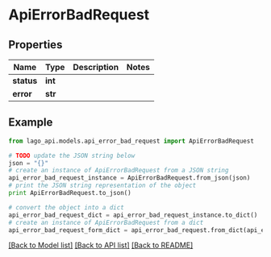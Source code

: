 # ApiErrorBadRequest


## Properties

Name | Type | Description | Notes
------------ | ------------- | ------------- | -------------
**status** | **int** |  | 
**error** | **str** |  | 

## Example

```python
from lago_api.models.api_error_bad_request import ApiErrorBadRequest

# TODO update the JSON string below
json = "{}"
# create an instance of ApiErrorBadRequest from a JSON string
api_error_bad_request_instance = ApiErrorBadRequest.from_json(json)
# print the JSON string representation of the object
print ApiErrorBadRequest.to_json()

# convert the object into a dict
api_error_bad_request_dict = api_error_bad_request_instance.to_dict()
# create an instance of ApiErrorBadRequest from a dict
api_error_bad_request_form_dict = api_error_bad_request.from_dict(api_error_bad_request_dict)
```
[[Back to Model list]](../README.md#documentation-for-models) [[Back to API list]](../README.md#documentation-for-api-endpoints) [[Back to README]](../README.md)


